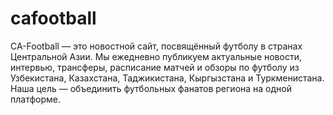 # cafootball
CA-Football — это новостной сайт, посвящённый футболу в странах Центральной Азии. Мы ежедневно публикуем актуальные новости, интервью, трансферы, расписание матчей и обзоры по футболу из Узбекистана, Казахстана, Таджикистана, Кыргызстана и Туркменистана.  Наша цель — объединить футбольных фанатов региона на одной платформе.
